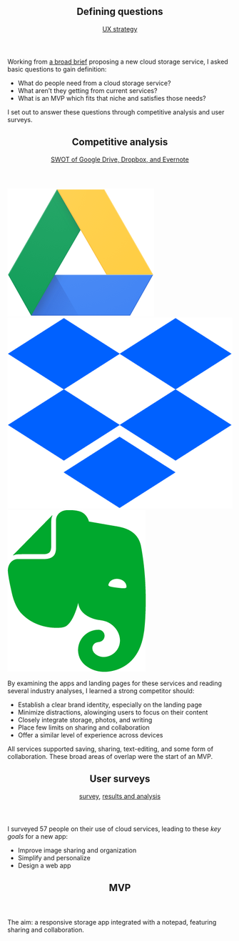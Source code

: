 <section class="smBreak"> <!-- ux strategy -->
  <header>
    <h2 class="headerWithP">Defining questions</h2>
    <p>
      <a href="https://docs.google.com/document/d/1tjt01N_hKcYRORMEWI-b-Le8S9hJT_R8fhSkpouxKgQ/edit?usp=sharing">UX strategy</a>
    </p>
  </header>

  <p>Working from <a href="https://docs.google.com/document/d/1_fPbDX6tGxTq1HszAyMTy-HK2dYhrVz_UCDcedSyVRo/edit?usp=sharing">a broad brief</a> proposing a new cloud storage service, I asked basic questions to gain definition:</p>

  <ul>
    <li>What do people need from a cloud storage service?</li>
    <li>What aren’t they getting from current services?</li>
    <li>What is an MVP which fits that niche and satisfies those needs?</li>
  </ul>

  <p>I set out to answer these questions through competitive analysis and user surveys.</p>
</section> <!-- end ux strategy -->

<section class="medBreak"> <!-- competitive analysis -->
  <header>
    <h2 class="headerWithP">Competitive analysis</h2>
    <p>
      <a href="https://docs.google.com/document/d/1HgViwIEgB70t-5nhOErMvRskMoC-aQfqty4rWqXPpx4/edit?usp=sharing">SWOT of Google Drive, Dropbox, and Evernote</a>
    </p>
  </header>

  <div class="respImgGrid grid3Col smBreak">
    <img src="images/jotAnd/corporateLogos/googleDriveLogo.png" alt="Google Drive logo lockup" class="centerImg">
    <img src="images/jotAnd/corporateLogos/dropboxLogo.png" alt="Dropbox logo lockup" class="centerImg">
    <img src="images/jotAnd/corporateLogos/evernoteLogo.png" alt="Evernote logo lockup" class="centerImg">
  </div>

  <p class="smBreak">By examining the apps and landing pages for these services and reading several industry analyses, I learned a strong competitor should:</p>
  <ul>
    <li>Establish a clear brand identity, especially on the landing page</li>
    <li>Minimize distractions, alowinging users to focus on their content</li>
    <li>Closely integrate storage, photos, and writing</li>
    <li>Place few limits on sharing and collaboration</li>
    <li>Offer a similar level of experience across devices</li>
  </ul>

  <p>All services supported saving, sharing, text-editing, and some form of collaboration. These broad areas of overlap were the start of an MVP.</p>
</section> <!-- end competitive analysis -->

<section class="medBreak"> <!-- user survey -->
  <header>
    <h2 class="headerWithP">User surveys</h2>
    <p>
      <a href="https://goo.gl/forms/Nc3Sbl9m6eSMWxXs2">survey</a>,
      <a href="https://docs.google.com/document/d/1IHJvq1w5f7r7YySX0X0GNedk00ECIwRaf9I908ixWHM/edit?usp=sharing">results and analysis</a>
    </p>
  </header>

  <p>I surveyed 57 people on their use of cloud services, leading to these <em>key goals</em> for a new app:</p>
  <ul>
    <li>Improve image sharing and organization</li>
    <li>Simplify and personalize</li>
    <li>Design a web app</li>
  </ul>
</section> <!-- end user survey -->

<section class="medBreak"> <!-- mvp -->
  <header>
    <h2>MVP</h2>
  </header>

  <p>The aim: a responsive storage app integrated with a notepad, featuring sharing and collaboration.</p>
</section> <!-- end mvp -->

<div class="lgBreak"></div> <!-- empty div for spacing -->
